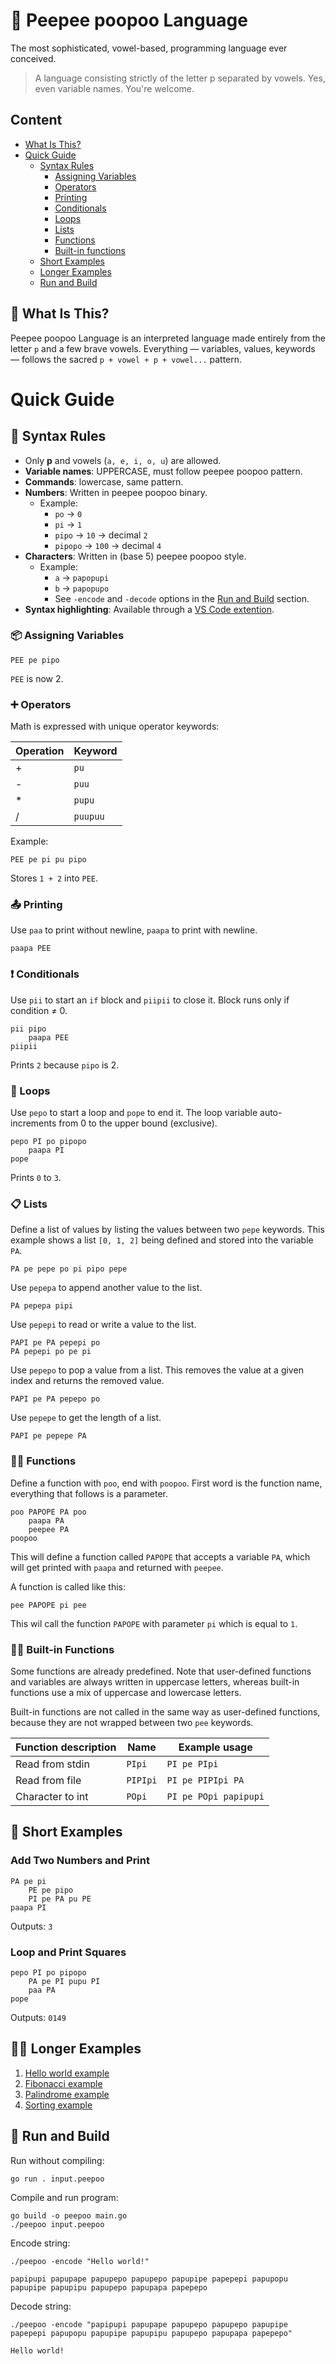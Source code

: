 # 💩 Peepee poopoo Language

The most sophisticated, vowel-based, programming language ever conceived.

> A language consisting strictly of the letter p separated by vowels. Yes, even variable names. You're welcome.
## Content

- [What Is This?](#🚽-what-is-this)
- [Quick Guide](#quick-guide)
    - [Syntax Rules](#📝-syntax-rules)
        - [Assigning Variables](#📦-assigning-variables)
        - [Operators](#➕-operators)
        - [Printing](#📤-printing)
        - [Conditionals](#❗-conditionals)
        - [Loops](#🔁-loops)
        - [Lists](#📋-lists)
        - [Functions](#🧙‍♂️-functions)
        - [Built-in functions](#🧝‍♂️-built-in-functions)
    - [Short Examples](#🧠-short-examples)
    - [Longer Examples](#🧠🧠-longer-examples)
    - [Run and Build](#🏃-run-and-build)



## 🚽 What Is This?

Peepee poopoo Language is an interpreted language made entirely from the letter `p` and a few brave vowels. Everything — variables, values, keywords — follows the sacred `p + vowel + p + vowel...` pattern.


# Quick Guide

## 📝 Syntax Rules

- Only **p** and vowels (`a, e, i, o, u`) are allowed.
- **Variable names**: UPPERCASE, must follow peepee poopoo pattern.
- **Commands**: lowercase, same pattern.
- **Numbers**: Written in peepee poopoo binary.  
  - Example:  
    - `po` → `0`  
    - `pi` → `1`  
    - `pipo` → `10` → decimal `2`  
    - `pipopo` → `100` → decimal `4`
- **Characters**: Written in (base 5) peepee poopoo style.
    - Example:
        - `a` → `papopupi`
        - `b` → `papopupo`
        - See `-encode` and `-decode` options in the [Run and Build](#🏃-run-and-build) section.
- **Syntax highlighting**: Available through a [VS Code extention](https://marketplace.visualstudio.com/items?itemName=JureBevc.peepoo-syntax).

### 📦 Assigning Variables

```
PEE pe pipo
```

`PEE` is now 2.


### ➕ Operators

Math is expressed with unique operator keywords:

| Operation | Keyword   |
|-----------|-----------|
| +         | `pu`      |
| -         | `puu`     |
| *         | `pupu`    |
| /         | `puupuu`  |

Example:
```
PEE pe pi pu pipo
```

Stores `1 + 2` into `PEE`.


### 📤 Printing

Use `paa` to print without newline, `paapa` to print with newline.

```
paapa PEE
```

### ❗ Conditionals

Use `pii` to start an `if` block and `piipii` to close it. Block runs only if condition ≠ 0.

```
pii pipo
    paapa PEE
piipii
```

Prints `2` because `pipo` is 2.

### 🔁 Loops

Use `pepo` to start a loop and `pope` to end it. The loop variable auto-increments from 0 to the upper bound (exclusive).

```
pepo PI po pipopo
    paapa PI
pope
```

Prints `0` to `3`.

### 📋 Lists

Define a list of values by listing the values between two `pepe` keywords. This example shows a list `[0, 1, 2]` being defined and stored into the variable `PA`.

```
PA pe pepe po pi pipo pepe
```

Use `pepepa` to append another value to the list.

```
PA pepepa pipi 
```

Use `pepepi` to read or write a value to the list. 

```
PAPI pe PA pepepi po
PA pepepi po pe pi
```

Use `pepepo` to pop a value from a list. This removes the value at a given index and returns the removed value.

```
PAPI pe PA pepepo po
```

Use `pepepe` to get the length of a list.

```
PAPI pe pepepe PA
```




### 🧙‍♂️ Functions

Define a function with `poo`, end with `poopoo`. First word is the function name, everything that follows is a parameter.

```
poo PAPOPE PA poo
    paapa PA
    peepee PA
poopoo
```
This will define a function called `PAPOPE` that accepts a variable `PA`, which will get printed with `paapa` and returned with `peepee`.

A function is called like this:
```
pee PAPOPE pi pee
```
This wil call the function `PAPOPE` with parameter `pi` which is equal to `1`.

### 🧝‍♂️ Built-in Functions

Some functions are already predefined. Note that user-defined functions and variables are always written in uppercase letters, whereas built-in functions use a mix of uppercase and lowercase letters.

Built-in functions are not called in the same way as user-defined functions, because they are not wrapped between two `pee` keywords.

| Function description  | Name      | Example usage |
|-----------------------|-----------|------------------------------------|
| Read from stdin       | `PIpi`    | `PI pe PIpi`                       |
| Read from file        | `PIPIpi`  | `PI pe PIPIpi PA`                  |
| Character to int      | `POpi`    | `PI pe POpi papipupi`              |


## 🧠 Short Examples

### Add Two Numbers and Print

```
PA pe pi
    PE pe pipo
    PI pe PA pu PE
paapa PI
```
Outputs: `3`
### Loop and Print Squares

```
pepo PI po pipopo
    PA pe PI pupu PI
    paa PA
pope
```

Outputs: `0149`

## 🧠🧠 Longer Examples

1. [Hello world example](./examples/helloworld.peepoo)
2. [Fibonacci example](./examples/fibonacci.peepoo)
3. [Palindrome example](./examples/palindrome.peepoo)
4. [Sorting example](./examples/sort.peepoo)

## 🏃 Run and Build

Run without compiling:
```
go run . input.peepoo
```

Compile and run program:
```
go build -o peepoo main.go
./peepoo input.peepoo
```

Encode string:
```
./peepoo -encode "Hello world!"

papipupi papupape papupepo papupepo papupipe papepepi papupopu papupipe papupipu papupepo papupapa papepepo
```

Decode string:
```
./peepoo -encode "papipupi papupape papupepo papupepo papupipe papepepi papupopu papupipe papupipu papupepo papupapa papepepo"

Hello world!
```